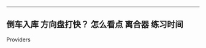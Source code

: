 ----------------------------------------------------------------------------------------------------
倒车入库
方向盘打快？
怎么看点
离合器
练习时间
----------------------------------------------------------------------------------------------------

Providers